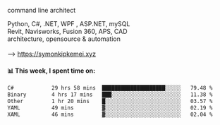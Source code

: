 command line architect

Python, C#, .NET, WPF , ASP.NET, mySQL <br>
Revit, Navisworks, Fusion 360, APS, CAD <br>
architecture, opensource & automation<br>
<br>
--> https://symonkipkemei.xyz

#### 📊 This week, I spent time on:
<!--START_SECTION:waka-->

```txt
C#            29 hrs 58 mins  ████████████████████░░░░░   79.48 %
Binary        4 hrs 17 mins   ███░░░░░░░░░░░░░░░░░░░░░░   11.38 %
Other         1 hr 20 mins    █░░░░░░░░░░░░░░░░░░░░░░░░   03.57 %
YAML          49 mins         ▓░░░░░░░░░░░░░░░░░░░░░░░░   02.19 %
XAML          46 mins         ▓░░░░░░░░░░░░░░░░░░░░░░░░   02.04 %
```

<!--END_SECTION:waka-->
